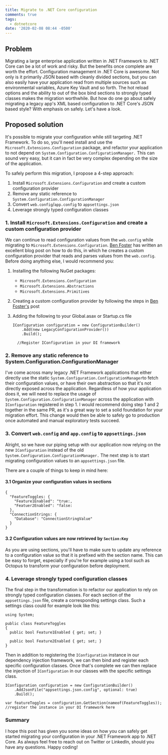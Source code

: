 ```yaml
---
title: Migrate to .NET Core configuration
comments: true
tags:
  - dotnetcore
date: '2020-02-08 08:44 -0500'
---
```

## Problem

Migrating a large enterprise application written in .NET Framework to .NET Core can be  a lot of work and risky. But the benefits once complete are worth the effort. Configuration management in .NET Core is awesome. Not only is it primarily JSON based with cleanly divided sections, but you can also easily have your application read from multiple sources such as environmental variables, Azure Key Vault and so forth. The hot reload options and the ability to out of the box bind sections to strongly typed classes makes the migration worthwhile. But how do one go about safely migrating a legacy app's XML based configuration to .NET Core's JSON based style? With emphasis on safely. Let's have a look. 

## Proposed solution

It's possible to migrate your configuration while still targeting .NET Framework. To do so, you'll need install and use the `Microsoft.Extensions.Configuration` package, and refactor your application to not depend on `System.Configuration.ConfigurationManager.` This can sound very easy, but it can in fact be very complex depending on the size of the application.

To safely perform this migration, I propose a 4-step approach:

1. Install `Microsoft.Extensions.Configuration` and create a custom configuration provider 
2. Remove any static reference to `System.Configuration.ConfigurationManager`
3. Convert `web.config`/`app.config` to `appsettings.json`
4. Leverage strongly typed configuration classes

### 1. Install `Microsoft.Extensions.Configuration` and create a custom configuration provider

We can continue to read configuration values from the `web.config` while migrating to `Microsoft.Extensions.Configuration`. [Ben Foster](https://benfoster.io/blog/net-core-configuration-legacy-projects) has written an excellent blog post on how to do this, in which he creates a custom configuration provider that reads and parses values from the `web.config`. Before doing anything else, I would recommend you:

1. Installing the following NuGet packages:

   * `Microsoft.Extensions.Configuration`
   * `Microsoft.Extensions.Abstractions`
   * `Microsoft.Extensions.Primitives`
2. Creating a custom configuration provider by following the steps in [Ben Foster's](https://benfoster.io/blog/net-core-configuration-legacy-projects) post
3. Adding the following to your Global.asax or Startup.cs file

   ```
   IConfiguration configuration = new ConfigurationBuilder()
       .Add(new LegacyConfigurationProvider())
       .Build();
       
     //Register IConfiguration in your DI framework
   ```

### 2. Remove any static reference to System.Configuration.ConfigurationManager

I've come across many legacy .NET Framework applications that either directly use the static `System.Configuration.ConfigurationManager`to fetch their configuration values, or have their own abstraction so that it's not directly exposed across the application. Regardless of how your application does it, we will need to replace the usage of `System.Configuration.ConfigurationManager` across the application with `IConfiguration` registered in step 1. I would recommend doing step 1 and 2 together in the same PR, as it's a great way to set a solid foundation for your migration effort. This change would then be able to safely go to production once automated and manual exploratory tests succeed. 

### 3.  Convert `web.config` and `app.config` to `appsettings.json`

Alright, so we have our piping setup with our application now relying on the new `IConfiguration` instead of the old `System.Configuration.ConfigurationManager.` The next step is to start migrating configuration values to an `appsettings.json` file. 

There are a couple of things to keep in mind here:

#### 3.1 Organize your configuration values in sections

```
{
  "FeatureToggles: {
    "Feature1Enabled": "true:,
    "Featuer2Enabled": "false:
  },
  "ConnectionStrings: {
    "Database": "ConnectionStringValue"
  }
}
```

#### 3.2 Configuration values are now retrieved by `Section:Key`

As you are using sections, you'll have to make sure to update any reference to a configuration value so that it is prefixed with the section name. This can be easy to forget, especially if you're for example using a tool such as Octopus to transform your configuration before deployment.

### 4. Leverage strongly typed configuration classes

The final step in the transformation is to refactor our application to rely on strongly typed configuration classes. For each section of the `appsettings.json` file, create a corresponding settings class. Such a settings class could for example look like this: 

```
using System; 

public class FeatureToggles 
{
  public bool Feature1Enabled { get; set; }
  
  public bool Feature2Enabled { get; set; }
}
```

Then in addition to registering the `IConfiguration` instance in our dependency injection framework, we can then bind and register each specific configuration classes. Once that's complete we can then replace the injection of `IConfiguration` in our classes with the specific settings class.

```
IConfiguration configuration = new ConfigurationBuilder()
    .AddJsonFile("appsettings.json.config", optional: true)
    .Build();
    
var featureToggles = configuration.GetSection(nameof(FeatureToggles));
//register the instance in your DI framework here
```

### Summary

I hope this post has given you some ideas on how you can safely get started migrating your configuration in your .NET Framework app to .NET Core. As always feel free to reach out on Twitter or LinkedIn, should you have any questions. Happy coding!
